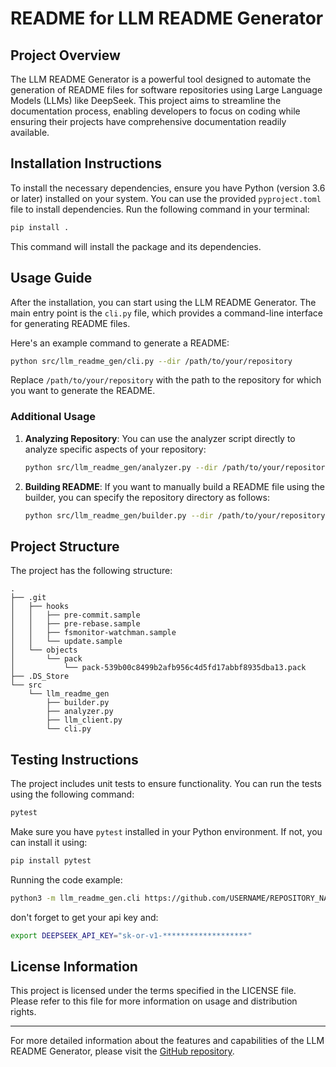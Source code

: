 # README for LLM README Generator

## Project Overview

The LLM README Generator is a powerful tool designed to automate the generation of README files for software repositories using Large Language Models (LLMs) like DeepSeek. This project aims to streamline the documentation process, enabling developers to focus on coding while ensuring their projects have comprehensive documentation readily available. 

## Installation Instructions

To install the necessary dependencies, ensure you have Python (version 3.6 or later) installed on your system. You can use the provided `pyproject.toml` file to install dependencies. Run the following command in your terminal:

```bash
pip install .
```

This command will install the package and its dependencies.

## Usage Guide

After the installation, you can start using the LLM README Generator. The main entry point is the `cli.py` file, which provides a command-line interface for generating README files. 

Here's an example command to generate a README:

```bash
python src/llm_readme_gen/cli.py --dir /path/to/your/repository
```

Replace `/path/to/your/repository` with the path to the repository for which you want to generate the README.

### Additional Usage

1. **Analyzing Repository**:
   You can use the analyzer script directly to analyze specific aspects of your repository:

   ```bash
   python src/llm_readme_gen/analyzer.py --dir /path/to/your/repository
   ```

2. **Building README**:
   If you want to manually build a README file using the builder, you can specify the repository directory as follows:

   ```bash
   python src/llm_readme_gen/builder.py --dir /path/to/your/repository
   ```

## Project Structure

The project has the following structure:

```
.
├── .git
│   ├── hooks
│   │   ├── pre-commit.sample
│   │   ├── pre-rebase.sample
│   │   ├── fsmonitor-watchman.sample
│   │   └── update.sample
│   └── objects
│       └── pack
│           └── pack-539b00c8499b2afb956c4d5fd17abbf8935dba13.pack
├── .DS_Store
└── src
    └── llm_readme_gen
        ├── builder.py
        ├── analyzer.py
        ├── llm_client.py
        └── cli.py
```

## Testing Instructions

The project includes unit tests to ensure functionality. You can run the tests using the following command:

```bash
pytest
```

Make sure you have `pytest` installed in your Python environment. If not, you can install it using:

```bash
pip install pytest
```

Running the code example:

```bash
python3 -m llm_readme_gen.cli https://github.com/USERNAME/REPOSITORY_NAME.git --use-llm --provider deepseek
```

don't forget to get your api key and:

```bash
export DEEPSEEK_API_KEY="sk-or-v1-*******************"
```


## License Information

This project is licensed under the terms specified in the LICENSE file. Please refer to this file for more information on usage and distribution rights.

---

For more detailed information about the features and capabilities of the LLM README Generator, please visit the [GitHub repository](https://github.com/sinatav/llm-readme-gen.git).
